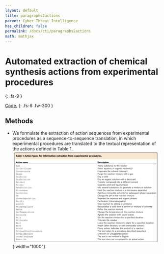 ```yaml
---
layout: default
title: paragraphs2actions
parent: Cyber Threat Intelligence
has_children: false
permalink: /docs/cti/paragraphs2actions
math: mathjax
---
```


# Automated extraction of chemical synthesis actions from experimental procedures
{: .fs-9 }

[Code.](https://github.com/ccsnow127/paragraph2actions)
{: .fs-6 .fw-300 }

## Methods
* We formulate the extraction of action sequences from experimental procedures as a sequence-to-sequence translation, in which experimental procedures are translated to the textual representation of the actions defined in Table 1.
![](../../assets/images/cti/action.png){:width="1000"}